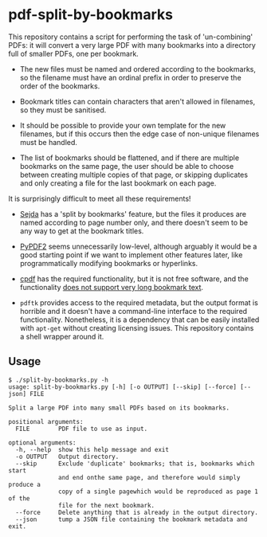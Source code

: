 # pdf-split-by-bookmarks

This repository contains a script for performing the task of 'un-combining'
PDFs: it will convert a very large PDF with many bookmarks into a directory
full of smaller PDFs, one per bookmark.

* The new files must be named and ordered according to the bookmarks, so the
  filename must have an ordinal prefix in order to preserve the order of the
  bookmarks.

* Bookmark titles can contain characters that aren't allowed in filenames, so
  they must be sanitised.

* It should be possible to provide your own template for the new filenames, but
  if this occurs then the edge case of non-unique filenames must be handled.

* The list of bookmarks should be flattened, and if there are multiple
  bookmarks on the same page, the user should be able to choose between
  creating multiple copies of that page, or skipping duplicates and only
  creating a file for the last bookmark on each page.

It is surprisingly difficult to meet all these requirements!

* [Sejda][1] has a 'split by bookmarks' feature, but the files it produces are
  named according to page number only, and there doesn't seem to be any way to
  get at the bookmark titles.

  [1]: https://github.com/torakiki/sejda

* [PyPDF2][2] seems unnecessarily low-level, although arguably it would be a
  good starting point if we want to implement other features later, like
  programmatically modifying bookmarks or hyperlinks.

  [2]: https://medium.com/@menglishu09/get-bookmarks-from-pdf-using-pypdf2-4166ae8eb6f6

* [cpdf][3] has the required functionality, but it is not free software, and
  the functionality [does not support very long bookmark text][4].

  [3]: https://github.com/coherentgraphics/cpdf-binaries
  [4]: https://github.com/coherentgraphics/cpdf-binaries/issues/43

* `pdftk` provides access to the required metadata, but the output format is
  horrible and it doesn't have a command-line interface to the required
  functionality. Nonetheless, it is a dependency that can be easily installed
  with `apt-get` without creating licensing issues. This repository contains
  a shell wrapper around it.

## Usage

```
$ ./split-by-bookmarks.py -h
usage: split-by-bookmarks.py [-h] [-o OUTPUT] [--skip] [--force] [--json] FILE

Split a large PDF into many small PDFs based on its bookmarks.

positional arguments:
  FILE        PDF file to use as input.

optional arguments:
  -h, --help  show this help message and exit
  -o OUTPUT   Output directory.
  --skip      Exclude 'duplicate' bookmarks; that is, bookmarks which start
              and end onthe same page, and therefore would simply produce a
              copy of a single pagewhich would be reproduced as page 1 of the
              file for the next bookmark.
  --force     Delete anything that is already in the output directory.
  --json      tump a JSON file containing the bookmark metadata and exit.
```
